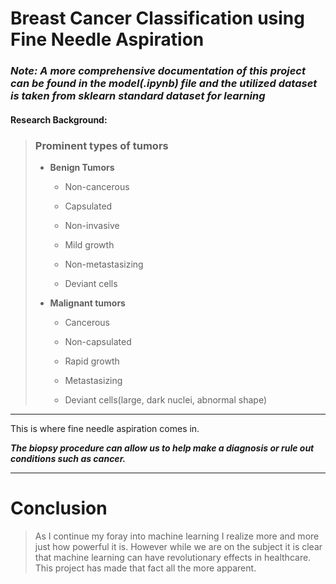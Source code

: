 # Breast Cancer Classification using Fine Needle Aspiration
### ***Note: A more comprehensive documentation of this project can be found in the model(.ipynb) file and the utilized dataset is taken from sklearn standard dataset for learning***

#### Research Background:
> ### Prominent types of tumors
> - **Benign Tumors**
>
>   - Non-cancerous
>
>   - Capsulated
>
>   - Non-invasive
>
>   - Mild growth
>
>   - Non-metastasizing
>
>   - Deviant cells 
>
> - **Malignant tumors**
>
>   - Cancerous
>
>   - Non-capsulated
>
>   - Rapid growth
>
>   - Metastasizing
>
>   - Deviant cells(large, dark nuclei, abnormal shape)
>
***
This is where fine needle aspiration comes in.

***The biopsy procedure can allow us to help make a diagnosis or rule out conditions such as cancer.***
***
# Conclusion
> As I continue my foray into machine learning I realize more and more just how powerful it is. 
> However while we are on the subject it is clear that machine learning can have revolutionary effects in healthcare. 
> This project has made that fact all the more apparent. 
